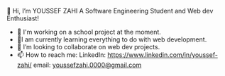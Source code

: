 

👋 Hi, I’m YOUSSEF ZAHI
A Software Engineering Student and  Web dev Enthusiast!

- 🔭 I'm working on a school project at the moment.
- 🌱I am currently learning everything to do with web development.
- 👯 I’m looking to collaborate on web dev projects.
- 📫 How to reach me: 
      LinkedIn: https://www.linkedin.com/in/youssef-zahi/
      email: youssefzahi.0000@gmail.com

